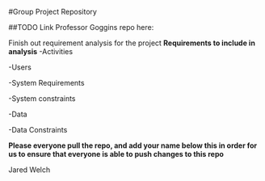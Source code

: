 #Group Project Repository

##TODO
Link Professor Goggins repo here:

Finish out requirement analysis for the project
**Requirements to include in analysis**
-Activities 

-Users

-System Requirements

-System constraints

-Data 

-Data Constraints

**Please everyone pull the repo, and add your name below this in order for us to ensure
that everyone is able to push changes to this repo**

Jared Welch

